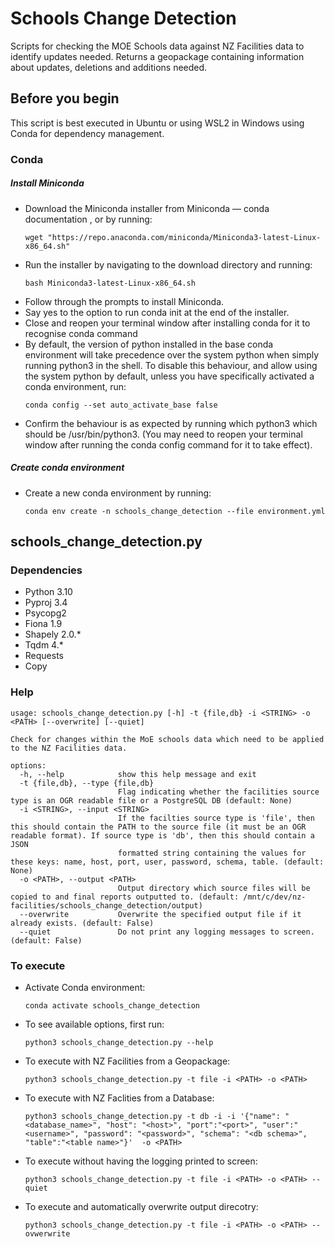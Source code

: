 # Schools Change Detection

Scripts for checking the MOE Schools data against NZ Facilities data to identify updates needed.
Returns a geopackage containing information about updates, deletions and additions needed.

## Before you begin

This script is best executed in Ubuntu or using WSL2 in Windows using Conda for dependency management.  

### Conda 
##### Install Miniconda

* Download the Miniconda installer from Miniconda — conda documentation , or by running:
    ```
    wget "https://repo.anaconda.com/miniconda/Miniconda3-latest-Linux-x86_64.sh" 
    ```
* Run the installer by navigating to the download directory and running:
    ```
    bash Miniconda3-latest-Linux-x86_64.sh
    ```
* Follow through the prompts to install Miniconda.
* Say yes to the option to run conda init at the end of the installer.
* Close and reopen your terminal window after installing conda for it to recognise conda command
* By default, the version of python installed in the base conda environment will take precedence over the system python when simply running python3 in the shell. To disable this behaviour, and allow using the system python by default, unless you have specifically activated a conda environment, run:
    ```
    conda config --set auto_activate_base false
    ```
* Confirm the behaviour is as expected by running which python3 which should be /usr/bin/python3. (You may need to reopen your terminal window after running the conda config command for it to take effect).
##### Create conda environment
* Create a new conda environment by running:
    ```
    conda env create -n schools_change_detection --file environment.yml
    ```

## schools_change_detection.py

### Dependencies

* Python 3.10
* Pyproj 3.4
* Psycopg2
* Fiona 1.9
* Shapely 2.0.*
* Tqdm 4.*
* Requests
* Copy

### Help

```
usage: schools_change_detection.py [-h] -t {file,db} -i <STRING> -o <PATH> [--overwrite] [--quiet]

Check for changes within the MoE schools data which need to be applied to the NZ Facilities data.

options:
  -h, --help            show this help message and exit
  -t {file,db}, --type {file,db}
                        Flag indicating whether the facilities source type is an OGR readable file or a PostgreSQL DB (default: None)
  -i <STRING>, --input <STRING>
                        If the facilties source type is 'file', then this should contain the PATH to the source file (it must be an OGR readable format). If source type is 'db', then this should contain a JSON
                        formatted string containing the values for these keys: name, host, port, user, password, schema, table. (default: None)
  -o <PATH>, --output <PATH>
                        Output directory which source files will be copied to and final reports outputted to. (default: /mnt/c/dev/nz-facilities/schools_change_detection/output)
  --overwrite           Overwrite the specified output file if it already exists. (default: False)
  --quiet               Do not print any logging messages to screen. (default: False)
```

### To execute

* Activate Conda environment:
    ```
    conda activate schools_change_detection
    ```

* To see available options, first run:
    ```
    python3 schools_change_detection.py --help
    ```

* To execute with NZ Facilities from a Geopackage:
    ```
    python3 schools_change_detection.py -t file -i <PATH> -o <PATH>
    ```

* To execute with NZ Faclities from a Database:
    ```
    python3 schools_change_detection.py -t db -i -i '{"name": "<database_name>", "host": "<host>", "port":"<port>", "user":"<username>", "password": "<password>", "schema": "<db schema>", "table":"<table name>"}'  -o <PATH>
    ```

* To execute without having the logging printed to screen:
    ```
    python3 schools_change_detection.py -t file -i <PATH> -o <PATH> --quiet
    ```

* To execute and automatically overwrite output direcotry:
    ```
    python3 schools_change_detection.py -t file -i <PATH> -o <PATH> --ovwerwrite
    ```